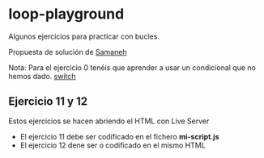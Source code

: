 # loop-playground

Algunos ejercicios para practicar con bucles.

Propuesta de solución de [Samaneh](https://github.com/samane6866/loop-playground)

Nota: Para el ejercicio 0 tenéis que aprender a usar un condicional que no hemos dado. [switch](https://www.w3schools.com/js/js_switch.asp)

## Ejercicio 11 y 12

Estos ejercicios se hacen abriendo el HTML con Live Server

- El ejercicio 11 debe ser codificado en el fichero **mi-script.js**
- El ejercicio 12 dene ser o codificado en el mismo HTML
